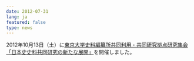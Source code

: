 ```yaml
---
date: 2012-07-31
lang: ja
featured: false
type: news
---
```

2012年10月13日（土）に<a href="/news/2012/20121013.pdf" target="_blank">東京大学史料編纂所共同利用・共同研究拠点研究集会「日本史史料共同研究の新たな展開」</a>を開催しました。
